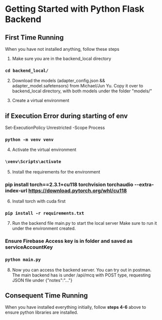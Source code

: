 # Getting Started with Python Flask Backend

## First Time Running

When you have not installed anything, follow these steps

1. Make sure you are in the backend_local directory

### `cd backend_local/`

2. Download the models (adapter_config.json && adapter_model.safetensors) from Michael/Jun Yu.
   Copy it over to backend_local directory, with both models under the folder "models/"

3. Create a virtual environment

## if Execution Error during starting of env

Set-ExecutionPolicy Unrestricted -Scope Process

### `python -m venv venv`

4. Activate the virtual environment

### `\venv\Scripts\activate`

5. Install the requirements for the environment

### pip install torch==2.3.1+cu118 torchvision torchaudio --extra-index-url https://download.pytorch.org/whl/cu118

6. Install torch with cuda first

### `pip install -r requirements.txt`

7. Run the backend file main.py to start the local server
   Make sure to run it under the environment created.

### Ensure Firebase Access key is in folder and saved as serviceAccountKey

### `python main.py`

8. Now you can access the backend server. You can try out in postman.
   The main backend has is under /api/mcq with POST type, requesting JSON file under {"notes":"..."}

## Consequent Time Running

When you have installed everything initially, follow **steps 4-6** above to ensure python libraries are installed.
